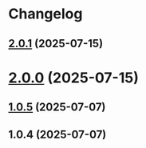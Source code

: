 # Changelog

## [2.0.1](https://github.com/businessinsider/eslint-plugin-playwright-tagging/compare/v2.0.0...v2.0.1) (2025-07-15)

# [2.0.0](https://github.com/businessinsider/eslint-plugin-playwright-tagging/compare/v1.0.5...v2.0.0) (2025-07-15)

## [1.0.5](https://github.com/businessinsider/eslint-plugin-playwright-tagging/compare/v1.0.4...v1.0.5) (2025-07-07)

## 1.0.4 (2025-07-07)

